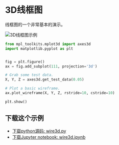 # 3D线框图

线框图的一个非常基本的演示。

![3D线框图示例](https://matplotlib.org/_images/sphx_glr_wire3d_001.png)

```python
from mpl_toolkits.mplot3d import axes3d
import matplotlib.pyplot as plt


fig = plt.figure()
ax = fig.add_subplot(111, projection='3d')

# Grab some test data.
X, Y, Z = axes3d.get_test_data(0.05)

# Plot a basic wireframe.
ax.plot_wireframe(X, Y, Z, rstride=10, cstride=10)

plt.show()
```

## 下载这个示例
            
- [下载python源码: wire3d.py](https://matplotlib.org/_downloads/wire3d.py)
- [下载Jupyter notebook: wire3d.ipynb](https://matplotlib.org/_downloads/wire3d.ipynb)
